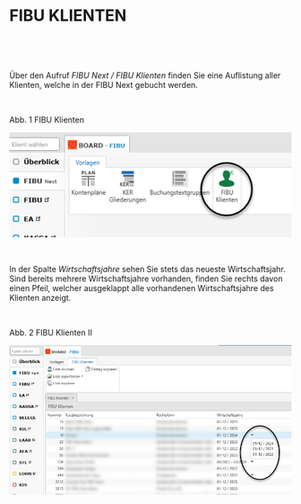 # FIBU KLIENTEN

&nbsp;

&nbsp;

Über den Aufruf *FIBU Next / FIBU Klienten* finden Sie eine Auflistung aller Klienten, welche in der FIBU Next gebucht werden.&nbsp;

&nbsp;

Abb. 1 FIBU Klienten

![Image](<lib/NeuesElement12.png>)

&nbsp;

In der Spalte *Wirtschaftsjahre* sehen Sie stets das neueste Wirtschaftsjahr. Sind bereits mehrere Wirtschaftsjahre vorhanden, finden Sie rechts davon einen Pfeil, welcher ausgeklappt alle vorhandenen Wirtschaftsjahre des Klienten anzeigt.

&nbsp;

Abb. 2 FIBU Klienten II

![Image](<lib/NeuesElement11.png>)

&nbsp;

## &nbsp;


